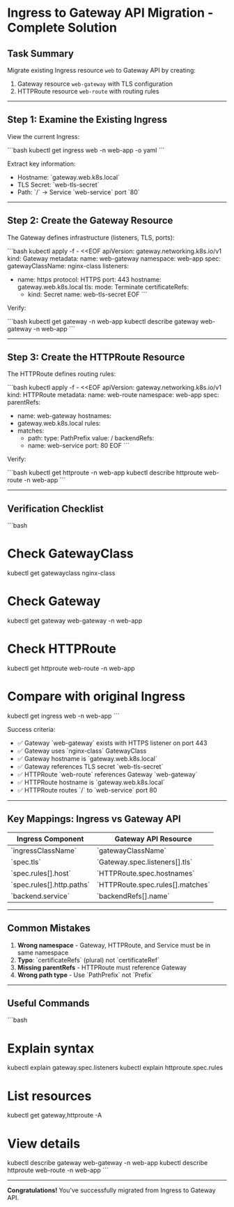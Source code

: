 # Ingress to Gateway API Migration - Complete Solution

## Task Summary

Migrate existing Ingress resource `web` to Gateway API by creating:
1. Gateway resource `web-gateway` with TLS configuration
2. HTTPRoute resource `web-route` with routing rules

---

## Step 1: Examine the Existing Ingress

View the current Ingress:

\`\`\`bash
kubectl get ingress web -n web-app -o yaml
\`\`\`

Extract key information:
- Hostname: \`gateway.web.k8s.local\`
- TLS Secret: \`web-tls-secret\`  
- Path: \`/\` → Service \`web-service\` port \`80\`

---

## Step 2: Create the Gateway Resource

The Gateway defines infrastructure (listeners, TLS, ports):

\`\`\`bash
kubectl apply -f - <<EOF
apiVersion: gateway.networking.k8s.io/v1
kind: Gateway
metadata:
  name: web-gateway
  namespace: web-app
spec:
  gatewayClassName: nginx-class
  listeners:
  - name: https
    protocol: HTTPS
    port: 443
    hostname: gateway.web.k8s.local
    tls:
      mode: Terminate
      certificateRefs:
      - kind: Secret
        name: web-tls-secret
EOF
\`\`\`

Verify:

\`\`\`bash
kubectl get gateway -n web-app
kubectl describe gateway web-gateway -n web-app
\`\`\`

---

## Step 3: Create the HTTPRoute Resource

The HTTPRoute defines routing rules:

\`\`\`bash
kubectl apply -f - <<EOF
apiVersion: gateway.networking.k8s.io/v1
kind: HTTPRoute
metadata:
  name: web-route
  namespace: web-app
spec:
  parentRefs:
  - name: web-gateway
  hostnames:
  - gateway.web.k8s.local
  rules:
  - matches:
    - path:
        type: PathPrefix
        value: /
    backendRefs:
    - name: web-service
      port: 80
EOF
\`\`\`

Verify:

\`\`\`bash
kubectl get httproute -n web-app
kubectl describe httproute web-route -n web-app
\`\`\`

---

## Verification Checklist

\`\`\`bash
# Check GatewayClass
kubectl get gatewayclass nginx-class

# Check Gateway
kubectl get gateway web-gateway -n web-app

# Check HTTPRoute
kubectl get httproute web-route -n web-app

# Compare with original Ingress
kubectl get ingress web -n web-app
\`\`\`

Success criteria:
- ✅ Gateway \`web-gateway\` exists with HTTPS listener on port 443
- ✅ Gateway uses \`nginx-class\` GatewayClass
- ✅ Gateway hostname is \`gateway.web.k8s.local\`
- ✅ Gateway references TLS secret \`web-tls-secret\`
- ✅ HTTPRoute \`web-route\` references Gateway \`web-gateway\`
- ✅ HTTPRoute hostname is \`gateway.web.k8s.local\`
- ✅ HTTPRoute routes \`/\` to \`web-service\` port 80

---

## Key Mappings: Ingress vs Gateway API

| Ingress Component | Gateway API Resource |
|-------------------|---------------------|
| \`ingressClassName\` | \`gatewayClassName\` |
| \`spec.tls\` | \`Gateway.spec.listeners[].tls\` |
| \`spec.rules[].host\` | \`HTTPRoute.spec.hostnames\` |
| \`spec.rules[].http.paths\` | \`HTTPRoute.spec.rules[].matches\` |
| \`backend.service\` | \`backendRefs[].name\` |

---

## Common Mistakes

1. **Wrong namespace** - Gateway, HTTPRoute, and Service must be in same namespace
2. **Typo**: \`certificateRefs\` (plural) not \`certificateRef\`
3. **Missing parentRefs** - HTTPRoute must reference Gateway
4. **Wrong path type** - Use \`PathPrefix\` not \`Prefix\`

---

## Useful Commands

\`\`\`bash
# Explain syntax
kubectl explain gateway.spec.listeners
kubectl explain httproute.spec.rules

# List resources
kubectl get gateway,httproute -A

# View details
kubectl describe gateway web-gateway -n web-app
kubectl describe httproute web-route -n web-app
\`\`\`

---

**Congratulations!** You've successfully migrated from Ingress to Gateway API.
